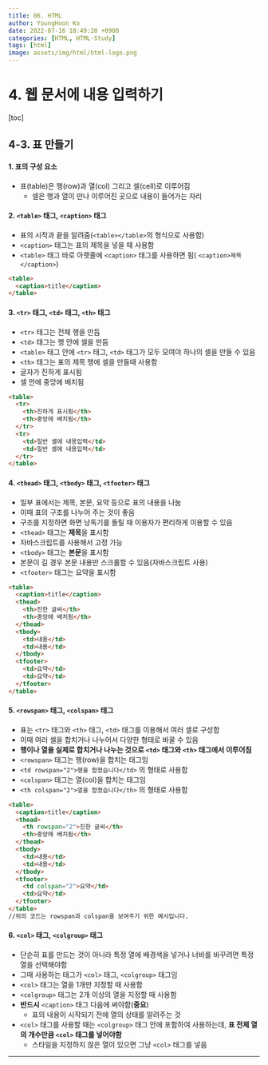 ```yaml
---
title: 06. HTML
author: YoungHoon Ko
date: 2022-07-16 18:49:20 +0900
categories: [HTML, HTML-Study]
tags: [html]
image: assets/img/html/html-logo.png
---
```


# 4. 웹 문서에 내용 입력하기

[toc]

## 4-3. 표 만들기

#### 1. 표의 구성 요소

- 표(table)은 행(row)과 열(col) 그리고 셀(cell)로 이루어짐
  - 셀은 행과 열이 만나 이루어진 곳으로 내용이 들어가는 자리

#### 2. `<table>` 태그,  `<caption>` 태그

- 표의 시작과 끝을 알려줌(`<table></table>`의 형식으로 사용함)
-  `<caption>` 태그는 표의 제목을 넣을 때 사용함
  -  `<table>` 태그 바로 아랫줄에  `<caption>` 태그를 사용하면 됨( `<caption>제목</caption>`)

~~~html
<table>
  <caption>title</caption>
</table>
~~~



#### 3.  `<tr>` 태그,  `<td>` 태그,  `<th>` 태그

-  `<tr>` 태그는 전체 행을 만듬
-  `<td>` 태그는 행 안에 셀을 만듬
-   `<table>` 태그 안에 `<tr>` 태그,  `<td>` 태그가 모두 모여야 하나의 셀을 만들 수 있음
-  `<th>` 태그는  표의 제목 행에 셀을 만들때 사용함
  - 글자가 진하게 표시됨
  - 셀 안에 중앙에 배치됨

~~~html
<table>
  <tr>
    <th>진하게 표시됨</th>
    <th>중앙에 배치됨</th>
  </tr>
  <tr>
    <td>일반 셀에 내용입력</td>
    <td>일반 셀에 내용입력</td>
  </tr>
</table>
~~~



#### 4.   `<thead>` 태그,   `<tbody>` 태그,   `<tfooter>` 태그

- 일부 표에서는 제목, 본문, 요약 등으로 표의 내용을 나눔
- 이때 표의 구조를 나누어 주는 것이 좋음
- 구조를 지정하면 화면 낭독기를 돌릴 때 이용자가 편리하게 이용할 수 있음
-  `<thead>` 태그는 **제목**을 표시함
  - 자바스크립트를 사용해서 고정 가능
-  `<tbody>` 태그는 **본문**을 표시함
  - 본문이 길 경우 본문 내용만 스크롤할 수 있음(자바스크립트 사용)
-  `<tfooter>` 태그는 요약을 표시함

~~~html
<table>
  <caption>title</caption>
  <thead>
    <th>진한 글씨</th>
    <th>중앙에 배치됨</th>
  </thead>
  <tbody>
    <td>내용</td>
    <td>내용</td>
  </tbody>
  <tfooter>
    <td>요약</td>
    <td>요약</td>
  </tfooter>
</table>
~~~



#### 5.  `<rowspan>` 태그,  `<colspan>` 태그

- 표는  `<tr>` 태그와  `<th>` 태그,  `<td>` 태그를 이용해서 여러 셀로 구성함
- 이때 여러 셀을 합치거나 나누어서 다양한 형태로 바꿀 수 있음
- **행이나 열을 실제로 합치거나 나누는 것으로  `<td>` 태그와  `<th>` 태그에서 이루어짐**
-  `<rowspan>` 태그는 행(row)을 합치는 태그임
  - `<td rowspan="2">행을 합쳤습니다</td>` 의 형태로 사용함
-  `<colspan>` 태그는 열(col)을 합치는 태그임
  - `<th colspan="2">열을 합쳤습니다</th>` 의 형태로 사용함

~~~html
<table>
  <caption>title</caption>
  <thead>
    <th rowspan="2">진한 글씨</th>
    <th>중앙에 배치됨</th>
  </thead>
  <tbody>
    <td>내용</td>
    <td>내용</td>
  </tbody>
  <tfooter>
    <td colspan="2">요약</td>
    <td>요약</td>
  </tfooter>
</table>
//위의 코드는 rowspan과 colspan을 보여주기 위한 예시입니다.
~~~



#### 6. `<col>` 태그,  `<colgroup>` 태그

- 단순히 표를 만드는 것이 아니라 특정 열에 배경색을 넣거나 너비를 바꾸려면 특정 열을 선택해야함
- 그때 사용하는 태그가  `<col>` 태그,  `<colgroup>` 태그임
- `<col>` 태그는 열을 1개만 지정할 때 사용함
-  `<colgroup>` 태그는 2개 이상의 열을 지정할 때 사용함
- **반드시** `<caption>` 태그 다음에 써야함(**중요**)
  - 표의 내용이 시작되기 전에 열의 상태를 알려주는 것
- `<col>` 태그를 사용할 때는  `<colgroup>` 태그 안에 포함하여 사용하는데,  **표 전체 열의 개수만큼  `<col>` 태그를 넣어야함**
  - 스타일을 지정하지 않은 열이 있으면 그냥  `<col>` 태그를 넣음

<hr />

